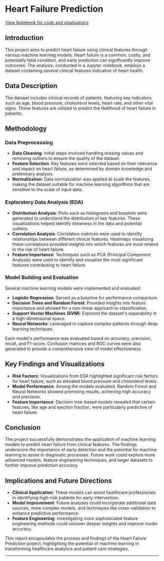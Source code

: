 # Heart Failure Prediction
[View Notebook for code and visalisations](https://github.com/prottayislive/Heart-Failure-Prediction-Analysis/blob/main/Heart_Failure_Prediction.ipynb)
## Introduction
This project aims to predict heart failure using clinical features through various machine learning models. Heart failure is a common, costly, and potentially fatal condition, and early prediction can significantly improve outcomes. The analysis, conducted in a Jupyter notebook, employs a dataset containing several clinical features indicative of heart health.

## Data Description
The dataset includes clinical records of patients, featuring key indicators such as age, blood pressure, cholesterol levels, heart rate, and other vital signs. These features are utilized to predict the likelihood of heart failure in patients.

## Methodology

### Data Preprocessing
- **Data Cleaning**: Initial steps involved handling missing values and removing outliers to ensure the quality of the dataset.
- **Feature Selection**: Key features were selected based on their relevance and impact on heart failure, as determined by domain knowledge and preliminary analysis.
- **Normalization**: Data normalization was applied to scale the features, making the dataset suitable for machine learning algorithms that are sensitive to the scale of input data.

### Exploratory Data Analysis (EDA)
- **Distribution Analysis**: Plots such as histograms and boxplots were generated to understand the distribution of key features. These visualizations helped identify skewness in the data and potential outliers.
- **Correlation Analysis**: Correlation matrices were used to identify relationships between different clinical features. Heatmaps visualizing these correlations provided insights into which features are most related to the risk of heart failure.
- **Feature Importance**: Techniques such as PCA (Principal Component Analysis) were used to identify and visualize the most significant features contributing to heart failure.

### Model Building and Evaluation
Several machine learning models were implemented and evaluated:
- **Logistic Regression**: Served as a baseline for performance comparison.
- **Decision Trees and Random Forest**: Provided insights into feature importance and allowed for a non-linear approach to classification.
- **Support Vector Machines (SVM)**: Explored the dataset's separability in a high-dimensional space.
- **Neural Networks**: Leveraged to capture complex patterns through deep learning techniques.

Each model's performance was evaluated based on accuracy, precision, recall, and F1-score. Confusion matrices and ROC curves were also generated to provide a comprehensive view of model effectiveness.

## Key Findings and Visualizations
- **Risk Factors**: Visualizations from EDA highlighted significant risk factors for heart failure, such as elevated blood pressure and cholesterol levels.
- **Model Performance**: Among the models evaluated, Random Forest and Neural Networks showed promising results, achieving high accuracy and precision.
- **Feature Importance**: Decision tree-based models revealed that certain features, like age and ejection fraction, were particularly predictive of heart failure.

## Conclusion
The project successfully demonstrates the application of machine learning models to predict heart failure from clinical features. The findings underscore the importance of early detection and the potential for machine learning to assist in diagnostic processes. Future work could explore more advanced models, feature engineering techniques, and larger datasets to further improve prediction accuracy.

## Implications and Future Directions
- **Clinical Application**: These models can assist healthcare professionals in identifying high-risk patients for early intervention.
- **Model Improvement**: Future analyses could incorporate additional data sources, more complex models, and techniques like cross-validation to enhance predictive performance.
- **Feature Engineering**: Investigating more sophisticated feature engineering methods could uncover deeper insights and improve model accuracy.

This report encapsulates the process and findings of the Heart Failure Prediction project, highlighting the potential of machine learning in transforming healthcare analytics and patient care strategies.

---

